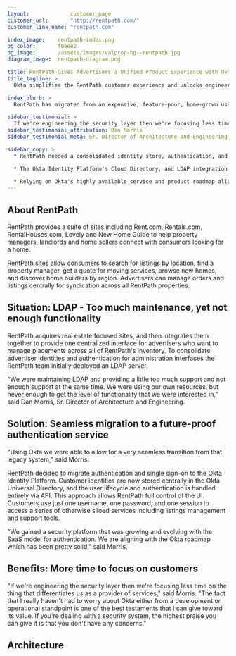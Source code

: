 ```yaml
---
layout:             customer_page
customer_url:       "http://rentpath.com/"
customer_link_name: "rentpath.com"

index_image:    rentpath-index.png
bg_color:		f0eee2
bg_image:       /assets/images/valprop-bg--rentpath.jpg
diagram_image:  rentpath-diagram.png

title: RentPath Gives Advertisers a Unified Product Experience with Okta
title_tagline: >
  Okta simplifies the RentPath customer experience and unlocks engineering cycles by providing one central customer authentication service and single sign-on across all customer-facing tools.

index_blurb: >
  RentPath has migrated from an expensive, feature-poor, home-grown user management and authentication solution to Okta’s Identity Platform, and is thereby able to free up engineering cycles to build the features customers care about most.

sidebar_testimonial: >
  If we're engineering the security layer then we're focusing less time on the thing that differentiates us as a provider of services. The fact that I really haven't had to worry about Okta either from a development or operational standpoint is one of the best testaments that I can give toward its value.
sidebar_testimonial_attribution: Dan Morris
sidebar_testimonial_meta: Sr. Director of Architecture and Engineering, RentPath

sidebar_copy: >
  * RentPath needed a consolidated identity store, authentication, and single sign-on for their suite of disparate advertiser tools.

  * The Okta Identity Platform's Cloud Directory, and LDAP integration agent enabled a seamless transition from a maintenance-intensive homegrown authentication solution.

  * Relying on Okta's highly available service and product roadmap allows the RentPath team to spend more time building features for customers and less time worrying about the identity layer.
---
```




## About RentPath
RentPath provides a suite of sites including Rent.com, Rentals.com, RentalHouses.com, Lovely and New Home Guide to help property managers, landlords and home sellers connect with consumers looking for a home.

RentPath sites allow consumers to search for listings by location, find a property manager, get a quote for moving services, browse new homes, and discover home builders by region. Advertisers can manage orders and listings centrally for syndication across all RentPath properties.

## Situation: LDAP - Too much maintenance, yet not enough functionality

RentPath acquires real estate focused sites, and then integrates them together to provide one centralized interface for advertisers who want to manage placements across all of RentPath's inventory. To consolidate advertiser identities and authentication for administration interfaces the RentPath team initially deployed an LDAP server.

"We were maintaining LDAP and providing a little too much support and not enough support at the same time. We were using our own resources, but never enough to get the level of functionality that we were interested in," said Dan Morris, Sr. Director of Architecture and Engineering.

## Solution: Seamless migration to a future-proof authentication service

"Using Okta we were able to allow for a very seamless transition from that legacy system," said Morris.

RentPath decided to migrate authentication and single sign-on to the Okta Identity Platform. Customer identities are now stored centrally in the Okta Universal Directory, and the user lifecycle and authentication is handled entirely via API. This approach allows RentPath full control of the UI. Customers use just one username, one password, and one session to access a series of otherwise siloed services including listings management and support tools.

"We gained a security platform that was growing and evolving with the SaaS model for authentication. We are aligning with the Okta roadmap which has been pretty solid," said Morris.

## Benefits: More time to focus on customers

"If we're engineering the security layer then we're focusing less time on the thing that differentiates us as a provider of services," said Morris. "The fact that I really haven't had to worry about Okta either from a development or operational standpoint is one of the best testaments that I can give toward its value. If you're dealing with a security system, the highest praise you can give it is that you don't have any concerns." 

## Architecture
